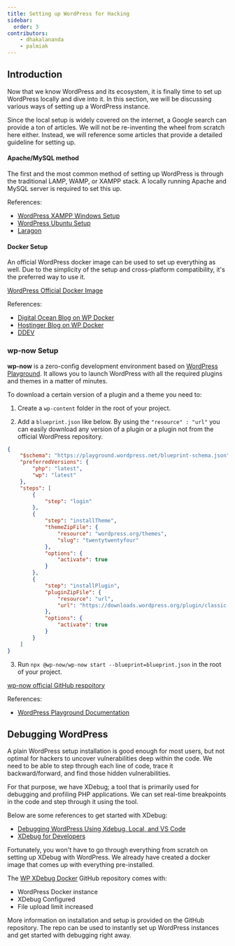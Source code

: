 ```yaml
---
title: Setting up WordPress for Hacking
sidebar:
  order: 3
contributors:
    - dhakalananda
    - palmiak
---
```


## Introduction

Now that we know WordPress and its ecosystem, it is finally time to set up WordPress locally and dive into it. In this section, we will be discussing various ways of setting up a WordPress instance.

Since the local setup is widely covered on the internet, a Google search can provide a ton of articles. We will not be re-inventing the wheel from scratch here either. Instead, we will reference some articles that provide a detailed guideline for setting up.

#### Apache/MySQL method

The first and the most common method of setting up WordPress is through the traditional LAMP, WAMP, or XAMPP stack. A locally running Apache and MySQL server is required to set this up.

References:

- [WordPress XAMPP Windows Setup](https://themeisle.com/blog/install-xampp-and-wordpress-locally)
- [WordPress Ubuntu Setup](https://ubuntu.com/tutorials/install-and-configure-wordpress#1-overview)
- [Laragon](https://laragon.org/index.html)

#### Docker Setup

An official WordPress docker image can be used to set up everything as well. Due to the simplicity of the setup and cross-platform compatibility, it's the preferred way to use it.

[WordPress Official Docker Image](https://hub.docker.com/_/wordpress)

References:

- [Digital Ocean Blog on WP Docker](https://www.digitalocean.com/community/tutorials/how-to-install-wordpress-with-docker-compose)
- [Hostinger Blog on WP Docker](https://www.hostinger.com/tutorials/run-docker-wordpress)
- [DDEV](https://ddev.readthedocs.io/en/stable/users/quickstart/#wordpress)

### wp-now Setup

**wp-now** is a zero-config development environment based on [WordPress Playground](https://wordpress.org/playground/). It allows you to launch WordPress with all the required plugins and themes in a matter of minutes.

To download a certain version of a plugin and a theme you need to:
1. Create a `wp-content` folder in the root of your project.

2. Add a `blueprint.json` like below. By using the `"resource" : "url"` you can easily download any version of a plugin or a plugin not from the official WordPress repository.
```json
{
    "$schema": "https://playground.wordpress.net/blueprint-schema.json",
    "preferredVersions": {
        "php": "latest",
        "wp": "latest"
    },
    "steps": [
        {
            "step": "login"
        },
        {
            "step": "installTheme",
            "themeZipFile": {
                "resource": "wordpress.org/themes",
                "slug": "twentytwentyfour"
            },
            "options": {
                "activate": true
            }
        },
        {
            "step": "installPlugin",
            "pluginZipFile": {
                "resource": "url",
                "url": "https://downloads.wordpress.org/plugin/classic-editor.1.6.2.zip"
            },
            "options": {
                "activate": true
            }
        }
    ]
}
```
3. Run `npx @wp-now/wp-now start --blueprint=blueprint.json` in the root of your project.

[wp-now official GitHub respoitory](https://github.com/WordPress/playground-tools/tree/trunk/packages/wp-now)

References:
- [WordPress Playground Documentation](https://wordpress.github.io/wordpress-playground/)

## Debugging WordPress

A plain WordPress setup installation is good enough for most users, but not optimal for hackers to uncover vulnerabilities deep within the code. We need to be able to step through each line of code, trace it backward/forward, and find those hidden vulnerabilities.

For that purpose, we have XDebug; a tool that is primarily used for debugging and profiling PHP applications. We can set real-time breakpoints in the code and step through it using the tool.

Below are some references to get started with XDebug:

- [Debugging WordPress Using Xdebug, Local, and VS Code](https://webdevstudios.com/2022/10/06/debugging-wordpress/)
- [XDebug for Developers](https://kinsta.com/blog/xdebug)

Fortunately, you won't have to go through everything from scratch on setting up XDebug with WordPress. We already have created a docker image that comes up with everything pre-installed.

The [WP XDebug Docker](https://github.com/patchstack/wp-xdebug-docker) GitHub repository comes with:

- WordPress Docker instance
- XDebug Configured
- File upload limit increased

More information on installation and setup is provided on the GitHub repository. The repo can be used to instantly set up WordPress instances and get started with debugging right away.